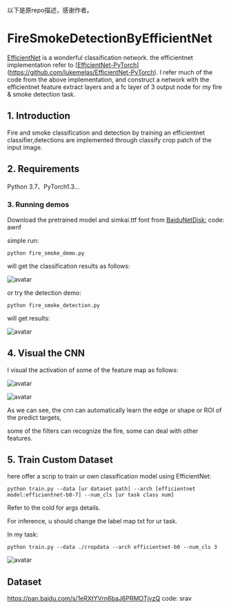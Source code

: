 

以下是原repo描述，感谢作者。

# FireSmokeDetectionByEfficientNet
[EfficientNet](https://arxiv.org/abs/1905.11946) is a wonderful classification network. the efficientnet implementation refer to [[EfficientNet-PyTorch](https://github.com/lukemelas/EfficientNet-PyTorch)](https://github.com/lukemelas/EfficientNet-PyTorch). I refer much of the code from the above implementation, and construct a network with the efficientnet feature extract layers and a fc layer of 3 output node for my fire & smoke detection task.

## 1. Introduction

Fire and smoke classification and detection by training an efficientnet classifier,detections are  implemented through classify crop patch of the input image.

## 2. Requirements

Python 3.7、PyTorch1.3...

### 3. Running demos 

Download the pretrained model and simkai.ttf font from [BaiduNetDisk:](https://pan.baidu.com/s/14CM-U6bmVjXG6gNQ2CC8fw) code: awnf

simple run:

```shell
python fire_smoke_demo.py
```

will get the classification results as follows:

![avatar](./results/result_7e9ee24563cc31d34de2020e1acaecc5.jpeg)

or try the detection demo:

```shell
python fire_smoke_detection.py
```

will get results:

![avatar](./results/det_results000127.jpg)

## 4. Visual the CNN 

I visual the activation of some of  the feature map as follows:

![avatar](./featmap/5rd_depthwise_conv_featmap5_7e9ee24563cc31d34de2020e1acaecc5.jpeg)

![avatar](./featmap/5rd_depthwise_conv_featmap4_7e9ee24563cc31d34de2020e1acaecc5.jpeg)

As we can see, the cnn can automatically learn the edge or shape or ROI of the predict targets, 

some of the filters can recognize the fire, some can deal with other features.

## 5. Train Custom Dataset

here offer a scrip to train ur own classification model using EfficientNet:

```shell
python train.py --data [ur dataset path] --arch [efficientnet model:efficientnet-b0-7] --num_cls [ur task class num]  
```

Refer to the cold for args details.

For inference, u should change the label map txt for ur task.

In my task:

```shell
python train.py --data ./cropdata --arch efficientnet-b0 --num_cls 3 
```

![avatar](./results/acc_loss.png)

## Dataset
https://pan.baidu.com/s/1eRXtYVrn6baJ6PRMOTjyzQ code: srav
